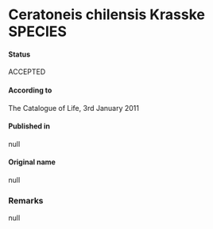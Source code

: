 Ceratoneis chilensis Krasske SPECIES
=======

#### Status
ACCEPTED

#### According to
The Catalogue of Life, 3rd January 2011

#### Published in
null

#### Original name
null

### Remarks
null